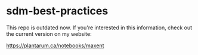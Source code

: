 # sdm-best-practices

This repo is outdated now. If you're interested in this information, check out the current version on my website:

https://plantarum.ca/notebooks/maxent
